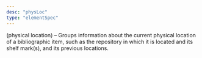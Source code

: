 ```yaml
---
desc: "physLoc"
type: "elementSpec"
---
```


(physical location) – Groups information about the current physical location of a
bibliographic item, such as the repository in which it is located and its shelf mark(s),
and
its previous locations.